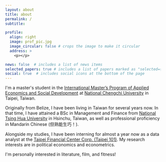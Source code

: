 ```yaml
---
layout: about
title: about
permalink: /
subtitle: 

profile:
  align: right
  image: prof_pic.jpg
  image_circular: false # crops the image to make it circular
  address: >
    <p></p>

news: false  # includes a list of news items
selected_papers: true # includes a list of papers marked as "selected={true}"
social: true  # includes social icons at the bottom of the page
---
```


I'm a master's student in the [International Master’s Program of Applied Economics and Social Development](https://imes.nccu.edu.tw/) at [National Chengchi University](https://www.nccu.edu.tw/) in Taipei, Taiwan.

Originally from Belize, I have been living in Taiwan for several years now. In that time, I have attained a BSc in Management and Finance from [National Tsing Hua University](https://nthu-en.site.nthu.edu.tw/) in Hsinchu, Taiwan, as well as professional proficiency in Mandarin Chinese (但熟能生巧！). 

Alongside my studies, I have been interning for almost a year now as a data analyst at the [Taipei Financial Center Corp. (Taipei 101)](https://www.taipei-101.com.tw/en/corporate). My research interests are in political economics and econometrics.

I'm personally interested in literature, film, and fitness!
